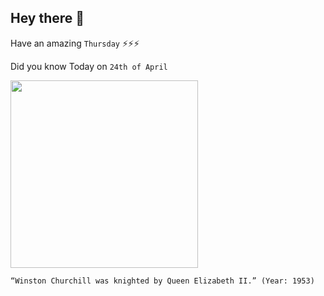 ## Hey there 👋
Have an amazing `Thursday` ⚡⚡⚡

Did you know Today on `24th of April`
 
 [<img src="https://1d4vws37vmp124vlehygoxxd-wpengine.netdna-ssl.com/wp-content/uploads/2017/04/QE2-W-WSC-II.jpg" width="300" />](https://www.history.com/this-day-in-history/churchill-knighted#:~:text=Winston%20Leonard%20Spencer%20Churchill%2C%20the,his%20father's%20death%20in%201895.) 
 ```
“Winston Churchill was knighted by Queen Elizabeth II.” (Year: 1953)
```
